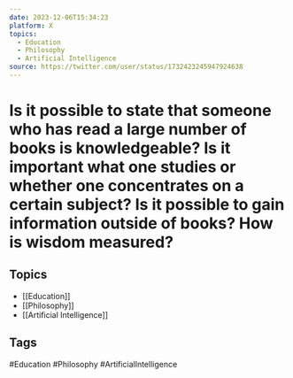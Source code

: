 ```yaml
---
date: 2023-12-06T15:34:23
platform: X
topics:
  - Education
  - Philosophy
  - Artificial Intelligence
source: https://twitter.com/user/status/1732423245947924638
---
```

# Is it possible to state that someone who has read a large number of books is knowledgeable? Is it important what one studies or whether one concentrates on a certain subject? Is it possible to gain information outside of books? How is wisdom measured?

## Topics
- [[Education]]
- [[Philosophy]]
- [[Artificial Intelligence]]

## Tags
#Education #Philosophy #ArtificialIntelligence